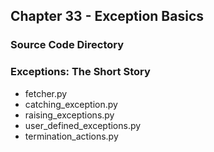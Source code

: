 ## Chapter 33 - Exception Basics

### Source Code Directory

### Exceptions: The Short Story
* fetcher.py
* catching\_exception.py
* raising\_exceptions.py
* user\_defined\_exceptions.py
* termination\_actions.py
